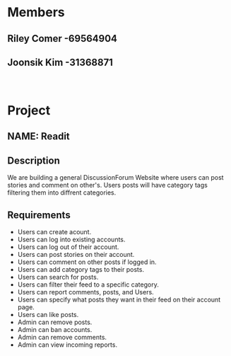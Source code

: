 # Members
## Riley Comer -69564904
## Joonsik Kim -31368871
###
<br>

# Project
## NAME: Readit
## Description
We are building a general DiscussionForum Website where users can post stories and comment on other's. Users posts will have category tags filtering them into diffrent categories. 

## Requirements
- Users can create acount.
- Users can log into existing accounts.
- Users can log out of their account.
- Users can post stories on their account.
- Users can comment on other posts if logged in.
- Users can add category tags to their posts.
- Users can search for posts.
- Users can filter their feed to a specific category.
- Users can report comments, posts, and Users.
- Users can specify what posts they want in their feed on their account page.
- Users can like posts.
- Admin can remove posts.
- Admin can ban accounts.
- Admin can remove comments.
- Admin can view incoming reports.

